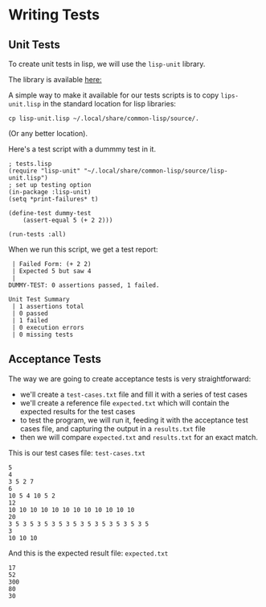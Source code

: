 # Writing Tests

## Unit Tests
To create unit tests in lisp, we will use the `lisp-unit` library.

The library is available [here:](https://github.com/OdonataResearchLLC/lisp-unit)

A simple way to make it available for our tests scripts is to copy `lips-unit.lisp` in the standard location for lisp libraries:
```
cp lisp-unit.lisp ~/.local/share/common-lisp/source/.
```

(Or any better location).

Here's a test script with a dummmy test in it.
```
; tests.lisp
(require "lisp-unit" "~/.local/share/common-lisp/source/lisp-unit.lisp")
; set up testing option
(in-package :lisp-unit)
(setq *print-failures* t)

(define-test dummy-test
    (assert-equal 5 (+ 2 2)))

(run-tests :all)
```
When we run this script, we get a test report:
```
 | Failed Form: (+ 2 2)
 | Expected 5 but saw 4
 |
DUMMY-TEST: 0 assertions passed, 1 failed.

Unit Test Summary
 | 1 assertions total
 | 0 passed
 | 1 failed
 | 0 execution errors
 | 0 missing tests
```
## Acceptance Tests
The way we are going to create acceptance tests is very straightforward:
- we'll create a `test-cases.txt` file and fill it with a series of test cases
- we'll create a reference file `expected.txt` which will contain the expected results for the test cases
- to test the program, we will run it, feeding it with the acceptance test cases file, and capturing the output in a `results.txt` file
- then we will compare `expected.txt` and `results.txt` for an exact match.

This is our test cases file: `test-cases.txt`

```
5
4
3 5 2 7
6
10 5 4 10 5 2
12
10 10 10 10 10 10 10 10 10 10 10 10
20
3 5 3 5 3 5 3 5 3 5 3 5 3 5 3 5 3 5 3 5
3
10 10 10
```
And this is the expected result file: `expected.txt`
```
17
52
300
80
30
```

